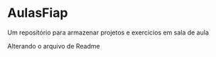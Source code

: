 # AulasFiap
Um repositório para armazenar projetos e exercicios em sala de aula 

Alterando o arquivo de Readme
